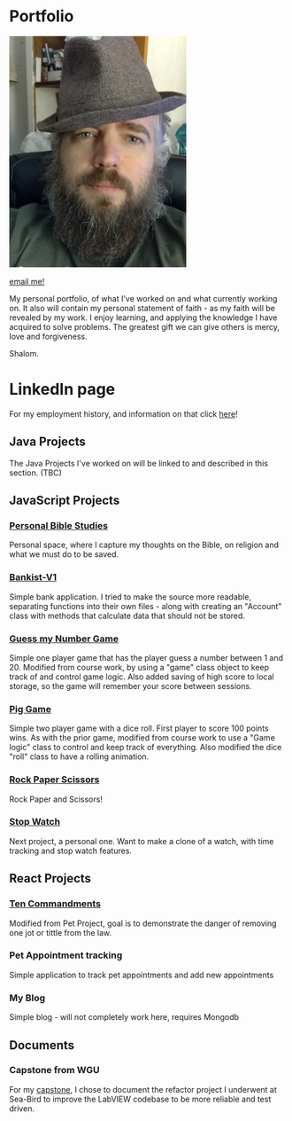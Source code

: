 # Portfolio
![Morris Buel](profile.jpg) 

[email me!](mbuel@tutanota.com)

My personal portfolio, of what I've worked on and what currently working on. It also will contain my personal statement of faith - as my faith will be revealed by my work. I enjoy learning, and applying the knowledge I have acquired to solve problems. The greatest gift we can give others is mercy, love and forgiveness.

Shalom.

# LinkedIn page

For my employment history, and information on that click [here](https://www.linkedin.com/in/morris-buel-b9a0a21a8/)!


## Java Projects

The Java Projects I've worked on will be linked to and described in this section. (TBC)

## JavaScript Projects

### [Personal Bible Studies](https://mbuel.github.io/BibleStudy/)

Personal space, where I capture my thoughts on the Bible, on religion and what we must do to be saved. 
### [Bankist-V1](./JavaScript/bankist-v1/index.html)

Simple bank application. I tried to make the source more readable, separating functions into their own files - along with creating an "Account" class with methods that calculate data that should not be stored.

### [Guess my Number Game](./JavaScript/guess-my-number/index.html)

Simple one player game that has the player guess a number between 1 and 20. Modified from course work, by using a "game" class object to keep track of and control game logic. Also added saving of high score to local storage, so the game will remember your score between sessions.

### [Pig Game](./JavaScript/pig-game/index.html)

Simple two player game with a dice roll. First player to score 100 points wins. As with the prior game, modified from course work to use a "Game logic" class to control and keep track of everything. Also modified the dice "roll" class to have a rolling animation.

### [Rock Paper Scissors](https://keen-spence-104088.netlify.app/)

Rock Paper and Scissors!

### [Stop Watch](./JavaScript/stopwatch/index.html)

Next project, a personal one. Want to make a clone of a watch, with time tracking and stop watch features.


## React Projects

### [Ten Commandments](./React/ten-commandments)

Modified from Pet Project, goal is to demonstrate the danger of removing one jot or tittle from the law.

### Pet Appointment tracking

Simple application to track pet appointments and add new appointments

### My Blog

Simple blog - will not completely work here, requires Mongodb

## Documents

### Capstone from WGU

For my [capstone](./documents/mbuel_LabVIEW_refactor_report.pdf), I chose to document the refactor project I underwent at Sea-Bird to improve the LabVIEW codebase to be more reliable and test driven.